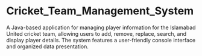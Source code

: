 # Cricket_Team_Management_System
A Java-based application for managing player information for the Islamabad United cricket team, allowing users to add, remove, replace, search, and display player details. The system features a user-friendly console interface and organized data presentation.
